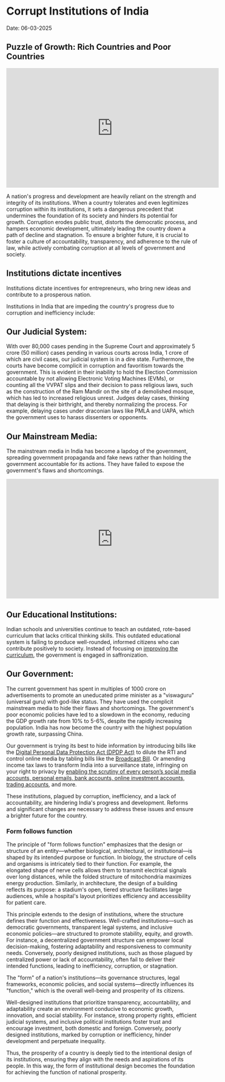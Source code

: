 # Corrupt Institutions of India

Date: 06-03-2025

## Puzzle of Growth: Rich Countries and Poor Countries

<iframe width="560" height="315" src="https://www.youtube.com/embed/u5P8AZRBLac?si=PKcyd36VPOEHTApK" title="YouTube video player" frameborder="0" allow="accelerometer; autoplay; clipboard-write; encrypted-media; gyroscope; picture-in-picture; web-share" referrerpolicy="strict-origin-when-cross-origin" allowfullscreen></iframe>

A nation's progress and development are heavily reliant on the strength and integrity of its institutions. When a country tolerates and even legitimizes corruption within its institutions, it sets a dangerous precedent that undermines the foundation of its society and hinders its potential for growth. Corruption erodes public trust, distorts the democratic process, and hampers economic development, ultimately leading the country down a path of decline and stagnation. To ensure a brighter future, it is crucial to foster a culture of accountability, transparency, and adherence to the rule of law, while actively combating corruption at all levels of government and society.


## Institutions dictate incentives

Institutions dictate incentives for entrepreneurs, who bring new ideas and contribute to a prosperous nation.

Institutions in India that are impeding the country's progress due to corruption and inefficiency include:

## Our Judicial System:

With over 80,000 cases pending in the Supreme Court and approximately 5 crore (50 million) cases pending in various courts across India, 1 crore of which are civil cases, our judicial system is in a dire state. Furthermore, the courts have become complicit in corruption and favoritism towards the government. This is evident in their inability to hold the Election Commission accountable by not allowing Electronic Voting Machines (EVMs), or counting all the VVPAT slips and their decision to pass religious laws, such as the construction of the Ram Mandir on the site of a demolished mosque, which has led to increased religious unrest. Judges delay cases, thinking that delaying is their birthright, and thereby normalizing the process. For example, delaying cases under draconian laws like PMLA and UAPA, which the government uses to harass dissenters or opponents.

## Our Mainstream Media:

The mainstream media in India has become a lapdog of the government, spreading government propaganda and fake news rather than holding the government accountable for its actions. They have failed to expose the government's flaws and shortcomings.

<iframe width="560" height="315" src="https://www.youtube.com/embed/Kfs6-a42tTU?si=ez7-sdtUoWAD1gGC" title="YouTube video player" frameborder="0" allow="accelerometer; autoplay; clipboard-write; encrypted-media; gyroscope; picture-in-picture; web-share" referrerpolicy="strict-origin-when-cross-origin" allowfullscreen></iframe>

## Our Educational Institutions:

Indian schools and universities continue to teach an outdated, rote-based curriculum that lacks critical thinking skills. This outdated educational system is failing to produce well-rounded, informed citizens who can contribute positively to society. Instead of focusing on [improving the curriculum](https://www.scientificamerican.com/article/india-cuts-periodic-table-and-evolution-from-school-textbooks/), the government is engaged in saffronization.

## Our Government:

The current government has spent in multiples of 1000 crore on advertisements to promote an uneducated prime minister as a "viswaguru" (universal guru) with god-like status. They have used the complicit mainstream media to hide their flaws and shortcomings. The government's poor economic policies have led to a slowdown in the economy, reducing the GDP growth rate from 10% to 5-6%, despite the rapidly increasing population. India has now become the country with the highest population growth rate, surpassing China.

Our government is trying its best to hide information by introducing bills like the [Digital Personal Data Protection Act (DPDP Act)](https://filestorage.4everland.store/RTI-DPDP.mp4) to dilute the RTI and control online media by tabling bills like the [Broadcast Bill](../../information/broadcast_bill.md). Or amending income tax laws to transform India into a surveillance state, infringing on your right to privacy by [enabling the scrutiny of every person’s social media accounts, personal emails, bank accounts, online investment accounts, trading accounts](https://thewire.in/government/income-tax-officials-will-be-able-to-access-your-emails-and-social-media-accounts-from-april-2026), and more.

These institutions, plagued by corruption, inefficiency, and a lack of accountability, are hindering India's progress and development. Reforms and significant changes are necessary to address these issues and ensure a brighter future for the country.

### Form follows function

The principle of "form follows function" emphasizes that the design or structure of an entity—whether biological, architectural, or institutional—is shaped by its intended purpose or function. In biology, the structure of cells and organisms is intricately tied to their function. For example, the elongated shape of nerve cells allows them to transmit electrical signals over long distances, while the folded structure of mitochondria maximizes energy production. Similarly, in architecture, the design of a building reflects its purpose: a stadium's open, tiered structure facilitates large audiences, while a hospital's layout prioritizes efficiency and accessibility for patient care.

This principle extends to the design of institutions, where the structure defines their function and effectiveness. Well-crafted institutions—such as democratic governments, transparent legal systems, and inclusive economic policies—are structured to promote stability, equity, and growth. For instance, a decentralized government structure can empower local decision-making, fostering adaptability and responsiveness to community needs. Conversely, poorly designed institutions, such as those plagued by centralized power or lack of accountability, often fail to deliver their intended functions, leading to inefficiency, corruption, or stagnation.

The "form" of a nation's institutions—its governance structures, legal frameworks, economic policies, and social systems—directly influences its "function," which is the overall well-being and prosperity of its citizens.

Well-designed institutions that prioritize transparency, accountability, and adaptability create an environment conducive to economic growth, innovation, and social stability. For instance, strong property rights, efficient judicial systems, and inclusive political institutions foster trust and encourage investment, both domestic and foreign. Conversely, poorly designed institutions, marked by corruption or inefficiency, hinder development and perpetuate inequality. 

Thus, the prosperity of a country is deeply tied to the intentional design of its institutions, ensuring they align with the needs and aspirations of its people. In this way, the form of institutional design becomes the foundation for achieving the function of national prosperity.

